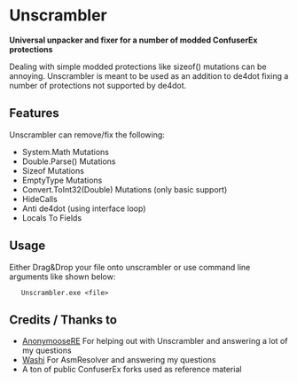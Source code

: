 # Unscrambler
**Universal unpacker and fixer for a number of modded ConfuserEx protections**

Dealing with simple modded protections like sizeof() mutations can be annoying. Unscrambler is meant to be used as an addition to de4dot fixing a number of protections not supported by de4dot.

## Features
Unscrambler can remove/fix the following:
- System.Math Mutations
- Double.Parse() Mutations
- Sizeof Mutations
- EmptyType Mutations
- Convert.ToInt32(Double) Mutations (only basic support)
- HideCalls
- Anti de4dot (using interface loop)
- Locals To Fields

## Usage
Either Drag&Drop your file onto unscrambler or use command line arguments like shown below:

       Unscrambler.exe <file>

## Credits / Thanks to
-  [AnonymooseRE](https:github.com/anonymoosere) For helping out with Unscrambler and answering a lot of my questions
-  [Washi](https://github.com/Washi1337/AsmResolver) For AsmResolver and answering my questions
- A ton of public ConfuserEx forks used as reference material
